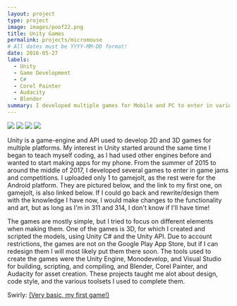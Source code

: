 ```yaml
---
layout: project
type: project
image: images/poof22.png
title: Unity Games
permalink: projects/micromouse
# All dates must be YYYY-MM-DD format!
date: 2016-05-27
labels:
  - Unity
  - Game Development
  - C#
  - Corel Painter
  - Audacity
  - Blender
summary: I developed multiple games for Mobile and PC to enter in various game jams.
---
```


<div class="ui small rounded images">
  <img class="ui image" src="../images/archer.png">
  <img class="ui image" src="../images/pw.png">
  <img class="ui image" src="../images/pooff.png">
  <img class="ui image" src="../images/poof2.png">
</div>

Unity is a game-engine and API used to develop 2D and 3D games for multiple platforms. My interest in Unity started around the same time
I began to teach myself coding, as I had used other engines before and wanted to start making apps for my phone. From the summer of 2015
to around the middle of 2017, I developed several games to enter in game jams and competitions. I uploaded only 1 to gamejolt, as the rest 
were for the Android platform. They are pictured below, and the link to my first one, on gamejolt, is also linked below. If I could go
back and rewrite/design them with the knowledge I have now, I would make changes to the functionality and art, but as long as I'm in 311
and 314, I don't know if I'll have time!

The games are mostly simple, but I tried to focus on different elements when making them. One of the games is 3D, for which I created and
scripted the models, using Unity C# and the Unity API. Due to account restrictions, the games are not on the Google Play App Store, but if
I can redesign them I will most likely put them there soon. The tools used to create the games were the Unity Engine, Monodevelop, and
Visual Studio for building, scripting, and compiling, and Blender, Corel Painter, and Audacity for asset creation. These projects taught me
alot about design, code style, and the various toolsets I used to complete them.

Swirly: <a href="https://https://gamejolt.com/games/swirly/223164">(Very basic, my first game!)</a>
